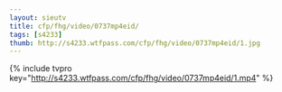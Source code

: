 ```yaml
--- 
layout: sieutv
title: cfp/fhg/video/0737mp4eid/
tags: [s4233]
thumb: http://s4233.wtfpass.com/cfp/fhg/video/0737mp4eid/1.jpg
---
```

{% include tvpro key="http://s4233.wtfpass.com/cfp/fhg/video/0737mp4eid/1.mp4" %} 
